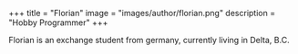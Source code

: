 +++
title = "Florian"
image = "images/author/florian.png"
description = "Hobby Programmer"
+++

Florian is an exchange student from germany, currently living in Delta, B.C.